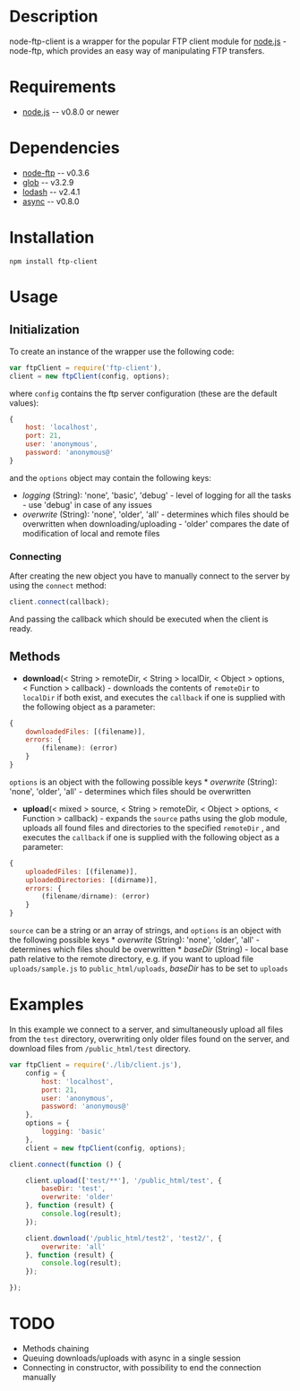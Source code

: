 # Description
node-ftp-client is a wrapper for the popular FTP client module for [node.js](http://nodejs.org/) - node-ftp, which
provides an easy way of manipulating FTP transfers.


# Requirements

* [node.js](http://nodejs.org/) -- v0.8.0 or newer


# Dependencies

* [node-ftp](https://github.com/mscdex/node-ftp) -- v0.3.6
* [glob](https://github.com/isaacs/node-glob) -- v3.2.9
* [lodash](https://github.com/lodash/lodash-node) -- v2.4.1
* [async](https://github.com/caolan/async) -- v0.8.0

# Installation

    npm install ftp-client

# Usage

## Initialization
To create an instance of the wrapper use the following code:

```javascript
var ftpClient = require('ftp-client'),
client = new ftpClient(config, options);
```

where `config` contains the ftp server configuration (these are the default values):
```javascript
{
    host: 'localhost',
    port: 21,
    user: 'anonymous',
    password: 'anonymous@'
}
```

and the `options` object may contain the following keys:

* *logging* (String): 'none', 'basic', 'debug' - level of logging for all the tasks - use 'debug' in case of any issues
* *overwrite* (String): 'none', 'older', 'all' - determines which files should be overwritten when downloading/uploading - 'older' compares the date of modification of local and remote files

### Connecting
After creating the new object you have to manually connect to the server by using the `connect` method:
```javascript
client.connect(callback);
```
And passing the callback which should be executed when the client is ready.

## Methods
* **download**(< String > remoteDir, < String > localDir, < Object > options, < Function > callback) - downloads the contents
of `remoteDir` to `localDir` if both exist, and executes the `callback` if one is supplied with the following object as a parameter:
```javascript
{
    downloadedFiles: [(filename)],
    errors: {
        (filename): (error)
    }
}
```
`options` is an object with the following possible keys
    * *overwrite* (String): 'none', 'older', 'all' - determines which files should be overwritten

* **upload**(< mixed > source, < String > remoteDir, < Object > options, < Function > callback) - expands the `source` paths
using the glob module, uploads all found files and directories to the specified `remoteDir` , and executes the `callback`
if one is supplied with the following object as a parameter:
```javascript
{
    uploadedFiles: [(filename)],
    uploadedDirectories: [(dirname)],
    errors: {
        (filename/dirname): (error)
    }
}
```
`source` can be a string or an array of strings, and
`options` is an object with the following possible keys
    * *overwrite* (String): 'none', 'older', 'all' - determines which files should be overwritten
    * *baseDir* (String) - local base path relative to the remote directory, e.g. if you want to upload file
    `uploads/sample.js` to `public_html/uploads`, *baseDir* has to be set to `uploads`

# Examples
In this example we connect to a server, and simultaneously upload all files from the `test` directory, overwriting only
older files found on the server, and download files from `/public_html/test` directory.

```javascript
var ftpClient = require('./lib/client.js'),
    config = {
        host: 'localhost',
        port: 21,
        user: 'anonymous',
        password: 'anonymous@'
    },
    options = {
        logging: 'basic'
    },
    client = new ftpClient(config, options);

client.connect(function () {

    client.upload(['test/**'], '/public_html/test', {
        baseDir: 'test',
        overwrite: 'older'
    }, function (result) {
        console.log(result);
    });

    client.download('/public_html/test2', 'test2/', {
        overwrite: 'all'
    }, function (result) {
        console.log(result);
    });

});
```

TODO
====
* Methods chaining
* Queuing downloads/uploads with async in a single session
* Connecting in constructor, with possibility to end the connection manually
